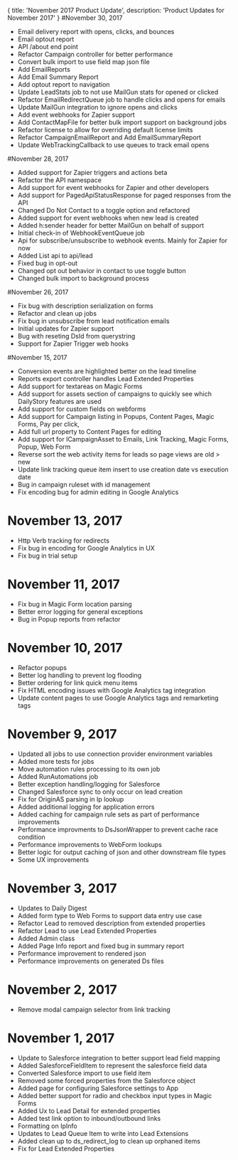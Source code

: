 {
	title: 'November 2017 Product Update',
	description: 'Product Updates for November 2017'
}
#November 30, 2017
* Email delivery report with opens, clicks, and bounces
* Email optout report
* API /about end point
* Refactor Campaign controller for better performance
* Convert bulk import to use field map json file
* Add EmailReports
* Add Email Summary Report
* Add optout report to navigation
* Update LeadStats job to not use MailGun stats for opened or clicked
* Refactor EmailRedirectQueue job to handle clicks and opens for emails
* Update MailGun integration to ignore opens and clicks
* Add event webhooks for Zapier support
* Add ContactMapFile for better bulk import support on background jobs
* Refactor license to allow for overriding default license limits
* Refactor CampaignEmailReport and Add EmailSummaryReport
* Update WebTrackingCallback to use queues to track email opens

#November 28, 2017
* Added support for Zapier triggers and actions beta
* Refactor the API namespace
* Add support for event webhooks for Zapier and other developers
* Add support for PagedApiStatusResponse for paged responses from the API
* Changed Do Not Contact to a toggle option and refactored
* Added support for event webhooks when new lead is created
* Added h:sender header for better MailGun on behalf of support
* Initial check-in of WebhookEventQueue job
* Api for subscribe/unsubscribe to webhook events. Mainly for Zapier for now
* Added List api to api/lead
* Fixed bug in opt-out
* Changed opt out behavior in contact to use toggle button
* Changed bulk import to background process

#November 26, 2017
* Fix bug with description serialization on forms
* Refactor and clean up jobs
* Fix bug in unsubscribe from lead notification emails
* Initial updates for Zapier support
* Bug with reseting DsId from querystring
* Support for Zapier Trigger web hooks

#November 15, 2017
* Conversion events are highlighted better on the lead timeline
* Reports export controller handles Lead Extended Properties
* Add support for textareas on Magic Forms
* Add support for assets section of campaigns to quickly see which DailyStory features are used
* Add support for custom fields on webforms
* Add support for Campaign listing in Popups, Content Pages, Magic Forms, Pay per click, 
* Add full url property to Content Pages for editing
* Add support for ICampaignAsset to Emails, Link Tracking, Magic Forms, Popup, Web Form
* Reverse sort the web activity items for leads so page views are old > new
* Update link tracking queue item insert to use creation date vs execution date
* Bug in campaign ruleset with id management
* Fix encoding bug for admin editing in Google Analytics

# November 13, 2017
* Http Verb tracking for redirects
* Fix bug in encoding for Google Analytics in UX
* Fix bug in trial setup

# November 11, 2017
* Fix bug in Magic Form location parsing
* Better error logging for general exceptions
* Bug in Popup reports from refactor

# November 10, 2017
* Refactor popups
* Better log handling to prevent log flooding
* Better ordering for link quick menu items
* Fix HTML encoding issues with Google Analytics tag integration
* Update content pages to use Google Analytics tags and remarketing tags

# November 9, 2017
* Updated all jobs to use connection provider environment variables
* Added more tests for jobs
* Move automation rules processing to its own job
* Added RunAutomations job
* Better exception handling/logging for Salesforce
* Changed Salesforce sync to only occur on lead creation
* Fix for OriginAS parsing in Ip lookup
* Added additional logging for application errors
* Added caching for campaign rule sets as part of performance improvements
* Performance improvments to DsJsonWrapper to prevent cache race condition
* Performance improvements to WebForm lookups
* Better logic for output caching of json and other downstream file types
* Some UX improvements

# November 3, 2017
* Updates to Daily Digest
* Added form type to Web Forms to support data entry use case
* Refactor Lead to removed description from extended properties
* Refactor Lead to use Lead Extended Properties
* Added Admin class
* Added Page Info report and fixed bug in summary report
* Performance improvement to rendered json
* Performance improvements on generated Ds files

# November 2, 2017
* Remove modal campaign selector from link tracking

# November 1, 2017
* Update to Salesforce integration to better support lead field mapping
* Added SalesforceFieldItem to represent the salesforce field data
* Converted Salesforce import to use field item
* Removed some forced properties from the Salesforce object
* Added page for configuring Salesforce settings to App
* Added better support for radio and checkbox input types in Magic Forms
* Added Ux to Lead Detail for extended properties
* Added test link option to inbound/outbound links
* Formatting on IpInfo
* Updates to Lead Queue Item to write into Lead Extensions
* Added clean up to ds_redirect_log to clean up orphaned items
* Fix for Lead Extended Properties